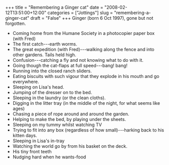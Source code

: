 +++
title = "Remembering a Ginger cat"
date = "2008-02-12T13:51:00+12:00"
categories = ["Jottings"]
slug = "remembering-a-ginger-cat"
draft = "False"
+++
Ginger (born 6 Oct 1997), gone but not forgotten.

- Coming home from the Humane Society in a photocopier paper box (with Fred)
- The first catch---earth worms.
- The great expedition (with Fred)---walking along the fence and into other gardens. Tails held high.
- Confusion---catching a fly and not knowing what to do with it.
- Going though the cat-flaps at full speed---bang! bang!
- Running into the closed ranch sliders.
- Eating biscuits with such vigour that they explode in his mouth and go everywhere.
- Sleeping on Lisa's head.
- Jumping of the dresser on to the bed.
- Sleeping in the laundry (or the clean cloths).
- Digging in the litter tray (in the middle of the night, for what seems like ages)
- Chasing a piece of rope around and around the garden.
- Helping to make the bed, by playing under the sheets.
- Sleeping on my tummy whilst watching TV
- Trying to fit into any box (regardless of how small)---harking back to his kitten days.
- Sleeping in Lisa's in-tray
- Watching the world go by from his basket on the deck.
- His tiny front teeth
- Nudging hard when he wants-food

